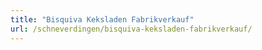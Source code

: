 ```yaml
---
title: "Bisquiva Keksladen Fabrikverkauf"
url: /schneverdingen/bisquiva-keksladen-fabrikverkauf/
---
```

